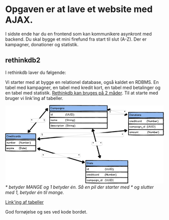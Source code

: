Opgaven er at lave et website med AJAX.
=======================================

I sidste ende har du en frontend som kan kommunikere asynkront med backend.
Du skal bygge et mini firefund fra start til slut (A-Z). Der er kampagner, donationer og statistik.

## rethinkdb2

I rethinkdb laver du følgende:

Vi starter med at bygge en relationel database, også kaldet en RDBMS.
En tabel med kampagner, en tabel med kredit kort, en tabel med betalinger og en tabel med statistik.
[Rethinkdb kan bruges på 2 måder](https://rethinkdb.com/docs/data-modeling/).
Til at starte med bruger vi link'ing af tabeller.

![Table relations](sql1.png)
*\* betyder MANGE og 1 betyder én. Så en pil der starter med * og slutter med 1, betyder én til mange.*

[Link'ing af tabeller](https://rethinkdb.com/docs/table-joins/)

God fornøjelse og ses ved kode bordet.
